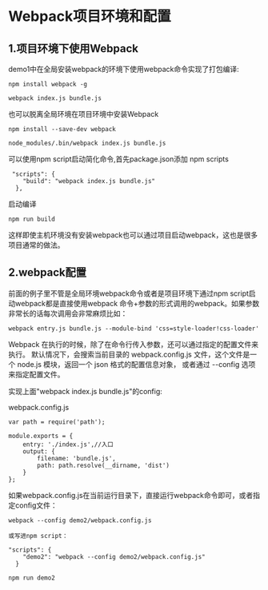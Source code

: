 # Webpack项目环境和配置

## 1.项目环境下使用Webpack

demo1中在全局安装webpack的环境下使用webpack命令实现了打包编译:
```
npm install webpack -g

webpack index.js bundle.js
```

也可以脱离全局环境在项目环境中安装Webpack

```
npm install --save-dev webpack

node_modules/.bin/webpack index.js bundle.js
```

可以使用npm script启动简化命令,首先package.json添加 npm scripts
```
 "scripts": {
    "build": "webpack index.js bundle.js"
  },
```
启动编译
```
npm run build
```

这样即使主机环境没有安装webpack也可以通过项目启动webpack，这也是很多项目通常的做法。

## 2.webpack配置
前面的例子里不管是全局环境webpack命令或者是项目环境下通过npm script启动webpack都是直接使用webpack
命令+参数的形式调用的webpack。如果参数非常长的话每次调用会非常麻烦比如：
```
webpack entry.js bundle.js --module-bind 'css=style-loader!css-loader'
```

Webpack 在执行的时候，除了在命令行传入参数，还可以通过指定的配置文件来执行。
默认情况下，会搜索当前目录的 webpack.config.js 文件，这个文件是一个 node.js 模块，返回一个 json 格式的配置信息对象，
或者通过 --config 选项来指定配置文件。

实现上面"webpack index.js bundle.js"的config:

webpack.config.js
```
var path = require('path');

module.exports = {
    entry: './index.js',//入口
    output: {
        filename: 'bundle.js',
        path: path.resolve(__dirname, 'dist')
    }
};
```

如果webpack.config.js在当前运行目录下，直接运行webpack命令即可，或者指定config文件：

```
webpack --config demo2/webpack.config.js

或写进npm script：

"scripts": {
    "demo2": "webpack --config demo2/webpack.config.js"
  }

npm run demo2
```

